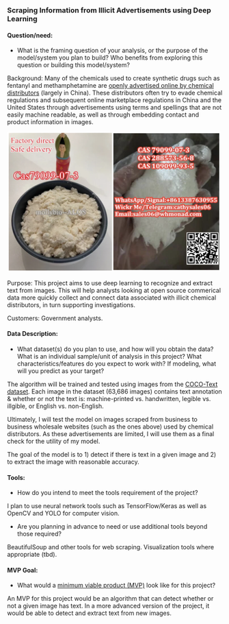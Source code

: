### Scraping Information from Illicit Advertisements using Deep Learning

#### Question/need:
* What is the framing question of your analysis, or the purpose of the model/system you plan to build? Who benefits from exploring this question or building this model/system?

Background: Many of the chemicals used to create synthetic drugs such as fentanyl and methamphetamine are [openly advertised online by chemical distributors](https://www.scmp.com/magazines/post-magazine/long-reads/article/3123109/chinas-fentanyl-connection-suppliers-fuelling) (largely in China). These distributors often try to evade chemical regulations and subsequent online marketplace regulations in China and the United States through advertisements using terms and spellings that are not easily machine readable, as well as through embedding contact and product information in images. 

<img src="https://github.com/tyrnaki/metis_coursework/blob/main/Text_Recognition/images/Combined.png" alt="drawing" width="500" position='absolute' float='right'/>


Purpose: This project aims to use deep learning to recognize and extract text from images. This will help analysts looking at open source commerical data more quickly collect and connect data associated with illicit chemical distributors, in turn supporting investigations. 

Customers: Government analysts.

#### Data Description:
* What dataset(s) do you plan to use, and how will you obtain the data? What is an individual sample/unit of analysis in this project? What characteristics/features do you expect to work with? If modeling, what will you predict as your target?

The algorithm will be trained and tested using images from the [COCO-Text dataset](https://bgshih.github.io/cocotext/#h2-download). Each image in the dataset (63,686 images) contains text annotation & whether or not the text is: machine-printed vs. handwritten, legible vs. illgible, or English vs. non-English. 

Ultimately, I will test the model on images scraped from business to business wholesale websites (such as the ones above) used by chemical distributors. As these advertisements are limited, I will use them as a final check for the utility of my model. 

The goal of the model is to 1) detect if there is text in a given image and 2) to extract the image with reasonable accuracy. 


#### Tools:
* How do you intend to meet the tools requirement of the project? 

I plan to use neural network tools such as TensorFlow/Keras as well as OpenCV and YOLO for computer vision. 

* Are you planning in advance to need or use additional tools beyond those required?

BeautifulSoup and other tools for web scraping.
Visualization tools where appropriate (tbd).

#### MVP Goal:
* What would a [minimum viable product (MVP)](./mvp.md) look like for this project?

An MVP for this project would be an algorithm that can detect whether or not a given image has text. In a more advanced version of the project, it would be able to detect and extract text from new images. 
